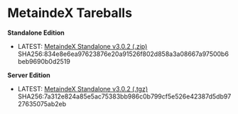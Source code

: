 
# MetaindeX Tareballs

**Standalone Edition**
* LATEST: [MetaindeX Standalone v3.0.2 (.zip)](https://imagingyou.me/metaindex/metaindex-3.0.2.RELEASE.standalone.zip) SHA256:834e8e6ea97623876e20a91526f802d858a3a08667a97500b6beb9690b0d2519

**Server Edition**
* LATEST: [MetaindeX Standalone v3.0.2 (.tgz)](https://imagingyou.me/metaindex/metaindex-3.0.2.RELEASE.server.tgz) SHA256:7a312e824a85e5ac75383bb986c0b799cf5e526e42387d5db9727635075ab2eb
